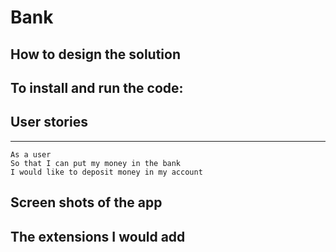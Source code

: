 # Bank

## How to design the solution

## To install and run the code:

## User stories
-------

```
As a user
So that I can put my money in the bank
I would like to deposit money in my account
```

## Screen shots of the app

## The extensions I would add

 
